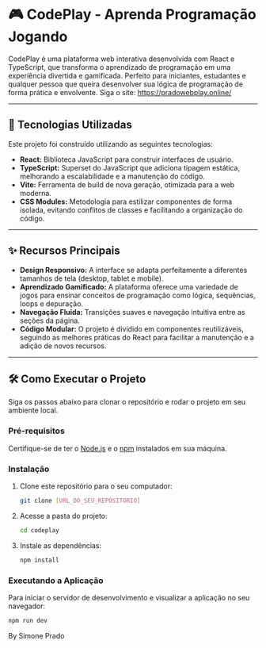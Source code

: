 # 🎮 CodePlay - Aprenda Programação Jogando

CodePlay é uma plataforma web interativa desenvolvida com React e TypeScript, que transforma o aprendizado de programação em uma experiência divertida e gamificada. Perfeito para iniciantes, estudantes e qualquer pessoa que queira desenvolver sua lógica de programação de forma prática e envolvente.
Siga o site: https://pradowebplay.online/

---

## 🚀 Tecnologias Utilizadas

Este projeto foi construído utilizando as seguintes tecnologias:

- **React:** Biblioteca JavaScript para construir interfaces de usuário.
- **TypeScript:** Superset do JavaScript que adiciona tipagem estática, melhorando a escalabilidade e a manutenção do código.
- **Vite:** Ferramenta de build de nova geração, otimizada para a web moderna.
- **CSS Modules:** Metodologia para estilizar componentes de forma isolada, evitando conflitos de classes e facilitando a organização do código.

---

## ✨ Recursos Principais

- **Design Responsivo:** A interface se adapta perfeitamente a diferentes tamanhos de tela (desktop, tablet e mobile).
- **Aprendizado Gamificado:** A plataforma oferece uma variedade de jogos para ensinar conceitos de programação como lógica, sequências, loops e depuração.
- **Navegação Fluida:** Transições suaves e navegação intuitiva entre as seções da página.
- **Código Modular:** O projeto é dividido em componentes reutilizáveis, seguindo as melhores práticas do React para facilitar a manutenção e a adição de novos recursos.

---

## 🛠️ Como Executar o Projeto

Siga os passos abaixo para clonar o repositório e rodar o projeto em seu ambiente local.

### Pré-requisitos

Certifique-se de ter o [Node.js](https://nodejs.org/) e o [npm](https://www.npmjs.com/) instalados em sua máquina.

### Instalação

1.  Clone este repositório para o seu computador:

    ```bash
    git clone [URL_DO_SEU_REPOSITORIO]
    ```

2.  Acesse a pasta do projeto:

    ```bash
    cd codeplay
    ```

3.  Instale as dependências:
    ```bash
    npm install
    ```

### Executando a Aplicação

Para iniciar o servidor de desenvolvimento e visualizar a aplicação no seu navegador:

```bash
npm run dev
```
By Simone Prado
